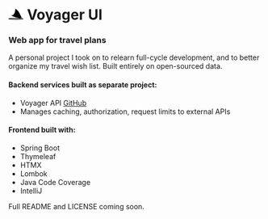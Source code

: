 # <img src="/src/main/resources/static/images/logo.svg" width="30"> Voyager UI
### Web app for travel plans
A personal project I took on to relearn full-cycle development, and to better organize my travel wish list. Built entirely on open-sourced data.

#### Backend services built as separate project:
- Voyager API <a href='https://github.com/maxinefonua/voyager-api' target='_blank' rel='noopener noreferrer nofollow'>GitHub</a>
- Manages caching, authorization, request limits to external APIs

#### Frontend built with:
- Spring Boot
- Thymeleaf
- HTMX
- Lombok
- Java Code Coverage
- IntelliJ


Full README and LICENSE coming soon.